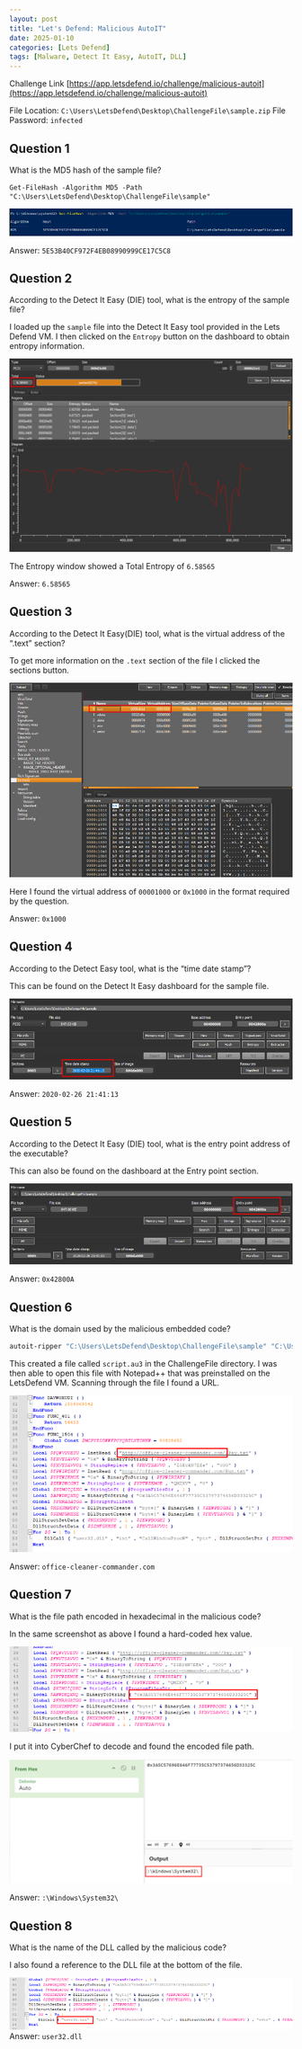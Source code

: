 ```yaml
---
layout: post
title: "Let's Defend: Malicious AutoIT"
date: 2025-01-10
categories: [Lets Defend]
tags: [Malware, Detect It Easy, AutoIT, DLL] 
---
```


Challenge Link [https://app.letsdefend.io/challenge/malicious-autoit](https://app.letsdefend.io/challenge/malicious-autoit)

File Location: `C:\Users\LetsDefend\Desktop\ChallengeFile\sample.zip`
File Password: `infected`

## Question 1
What is the MD5 hash of the sample file?

```
Get-FileHash -Algorithm MD5 -Path "C:\Users\LetsDefend\Desktop\ChallengeFile\sample"
```

![PowerShell MD5 Hash Output](/assets/img/posts/2025-01-10-Malicious-AutoIT/image-1.png)

Answer:
`5E53B40CF972F4EB08990999CE17C5C8`

## Question 2
According to the Detect It Easy (DIE) tool, what is the entropy of the sample file?

I loaded up the `sample` file into the Detect It Easy tool provided in the Lets Defend VM. I then clicked on the `Entropy` button on the dashboard to obtain entropy information.

![Entropy](/assets/img/posts/2025-01-10-Malicious-AutoIT/image-2.png)

The Entropy window showed a Total Entropy of `6.58565`

Answer:
`6.58565`

## Question 3
According to the Detect It Easy(DIE) tool, what is the virtual address of the “.text” section?

To get more information on the `.text` section of the file I clicked the sections button.


![.text Virtual Address](/assets/img/posts/2025-01-10-Malicious-AutoIT/image-3.png)


Here I found the virtual address of `00001000` or `0x1000` in the format required by the question.

Answer:
`0x1000`

## Question 4
According to the Detect Easy tool, what is the “time date stamp”?

This can be found on the Detect It Easy dashboard for the sample file.

![Time Date Stamp](/assets/img/posts/2025-01-10-Malicious-AutoIT/image-4.png)

Answer: `2020-02-26 21:41:13`

## Question 5
According to the Detect It Easy (DIE) tool, what is the entry point address of the executable?

This can also be found on the dashboard at the Entry point section.
  
![Entry Point Address](/assets/img/posts/2025-01-10-Malicious-AutoIT/image-5.png)

Answer:
`0x42800A`

## Question 6
What is the domain used by the malicious embedded code?

```PowerShell
autoit-ripper "C:\Users\LetsDefend\Desktop\ChallengeFile\sample" "C:\Users\LetsDefend\Desktop\ChallengeFile"
```

This created a file called `script.au3` in the ChallengeFile directory. I was then able to open this file with Notepad++ that was preinstalled on the LetsDefend VM. Scanning through the file I found a URL.

![Domain](/assets/img/posts/2025-01-10-Malicious-AutoIT/image-6.png)

Answer:
`office-cleaner-commander.com`

## Question 7
What is the file path encoded in hexadecimal in the malicious code?

In the same screenshot as above I found a hard-coded hex value.

![File Path Encoded](/assets/img/posts/2025-01-10-Malicious-AutoIT/image-7.png)

I put it into CyberChef to decode and found the encoded file path.

![File Path Decoded](/assets/img/posts/2025-01-10-Malicious-AutoIT/image-8.png)

Answer:
`:\Windows\System32\`

## Question 8
What is the name of the DLL called by the malicious code?

I also found a reference to the DLL file at the bottom of the file.

![Entry Point Address](/assets/img/posts/2025-01-10-Malicious-AutoIT/image-9.png)
Answer:
`user32.dll`